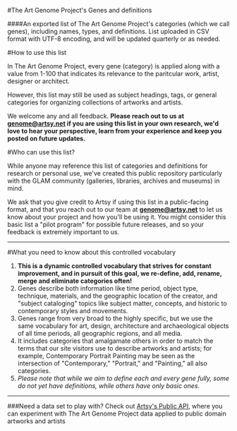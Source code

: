 #The Art Genome Project's Genes and definitions

####An exported list of The Art Genome Project's categories (which we call genes), including names, types, and definitions. List uploaded in CSV format with UTF-8 encoding, and will be updated quarterly or as needed.

#How to use this list

In The Art Genome Project, every gene (category) is applied along with a value from 1-100 that indicates its relevance to the paritcular work, artist, designer or architect. 

However, this list may still be used as subject headings, tags, or general categories for organizing collections of artworks and artists.

We welcome any and all feedback. **Please reach out to us at [genome@artsy.net](mailto:genome@artsymail.com) if you are using this list in your own research, we'd love to hear your perspective, learn from  your experience and keep you posted on future updates.**

#Who can use this list?

While anyone may reference this list of categories and definitions for research or personal use, we've created this public repository particularly with the GLAM community (galleries, libraries, archives and museums) in mind.

We ask that you give credit to Artsy if using this list in a public-facing format, and that you reach out to our team at **[genome@artsy.net](mailto:genome@artsymail.com)** to let us know about your project and how you'll be using it. You might consider this basic list a "pilot program" for possible future releases, and so your feedback is extremely important to us.

-----
#What you need to know about this controlled vocabulary
1. **This is a dynamic controlled vocabulary that strives for constant improvement, and in pursuit of this goal, we re-define, add, rename, merge and eliminate categories often!**
2. Genes describe both information like time period, object type, technique, materials, and the geographic location of the creator, and "subject cataloging" topics like subject matter, concepts, and historic to contemporary styles and movements.
3. Genes range from very broad to the highly specific, but we use the same vocabulary for art, design, architecture and archaeological objects of all time periods, all geographic regions, and all media.
4. It includes categories that amalgamate others in order to match the terms that our site visitors use to describe artworks and artists; for example, Contemporary Portrait Painting may be seen as the intersection of "Contemporary," "Portrait," and "Painting," all also categories.
5. _Please note that while we aim to define each and every gene fully, some do not yet have definitions, while others have only basic ones._

----
###Need a data set to play with? Check out [Artsy's Public API](http://developers.artsy.net/), where you can experiment with The Art Genome Project data applied to public domain artworks and artists

